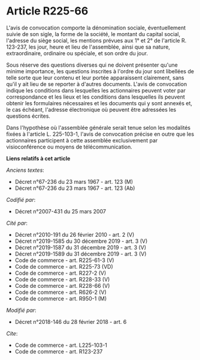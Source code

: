 # Article R225-66

L'avis de convocation comporte la dénomination sociale, éventuellement suivie de son sigle, la forme de la société, le
montant du capital social, l'adresse du siège social, les mentions prévues aux 1° et 2° de l'article R. 123-237, les jour,
heure et lieu de l'assemblée, ainsi que sa nature, extraordinaire, ordinaire ou spéciale, et son ordre du jour. 

Sous réserve des questions diverses qui ne doivent présenter qu'une minime importance, les questions inscrites à l'ordre du
jour sont libellées de telle sorte que leur contenu et leur portée apparaissent clairement, sans qu'il y ait lieu de se
reporter à d'autres documents. L'avis de convocation indique les conditions dans lesquelles les actionnaires peuvent voter
par correspondance et les lieux et les conditions dans lesquelles ils peuvent obtenir les formulaires nécessaires et les
documents qui y sont annexés et, le cas échéant, l'adresse électronique où peuvent être adressées les questions écrites. 

Dans l'hypothèse où l'assemblée générale serait tenue selon les modalités fixées à l'article L. 225-103-1, l'avis de
convocation précise en outre que les actionnaires participent à cette assemblée exclusivement par visioconférence ou moyens
de télécommunication.

**Liens relatifs à cet article**

_Anciens textes_:

  - Décret n°67-236 du 23 mars 1967 - art. 123 (M)
  - Décret n°67-236 du 23 mars 1967 - art. 123 (Ab)

_Codifié par_:

  - Décret n°2007-431 du 25 mars 2007

_Cité par_:

  - Décret n°2010-191 du 26 février 2010 - art. 2 (V)
  - Décret n°2019-1585 du 30 décembre 2019 - art. 3 (V)
  - Décret n°2019-1587 du 31 décembre 2019 - art. 3 (V)
  - Décret n°2019-1589 du 31 décembre 2019 - art. 3 (V)
  - Code de commerce - art. R225-61-3 (V)
  - Code de commerce - art. R225-73 (VD)
  - Code de commerce - art. R227-2 (V)
  - Code de commerce - art. R228-33 (V)
  - Code de commerce - art. R228-66 (V)
  - Code de commerce - art. R626-2 (V)
  - Code de commerce - art. R950-1 (M)

_Modifié par_:

  - Décret n°2018-146 du 28 février 2018 - art. 6

_Cite_:

  - Code de commerce - art. L225-103-1
  - Code de commerce - art. R123-237
